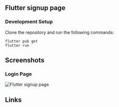 ## Flutter signup page

### Development Setup
Clone the repository and run the following commands:
```
flutter pub get
flutter run
```

## Screenshots
### Login Page
![Flutter signup page](https://user-images.githubusercontent.com/24554971/138815514-9385d9ff-6ca4-4229-85bc-ff92cdc7c274.png)

## Links



